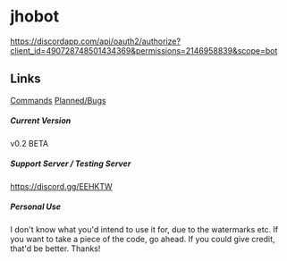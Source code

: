 # jhobot
https://discordapp.com/api/oauth2/authorize?client_id=490728748501434369&permissions=2146958839&scope=bot

## Links
[Commands](commands.md)
[Planned/Bugs](plansandbugs.md)

##### Current Version
v0.2 BETA

##### Support Server / Testing Server
https://discord.gg/EEHKTW

##### Personal Use
I don't know what you'd intend to use it for, due to the watermarks etc. If you want to take a piece of the code, go ahead. If you could give credit, that'd be better. Thanks!

